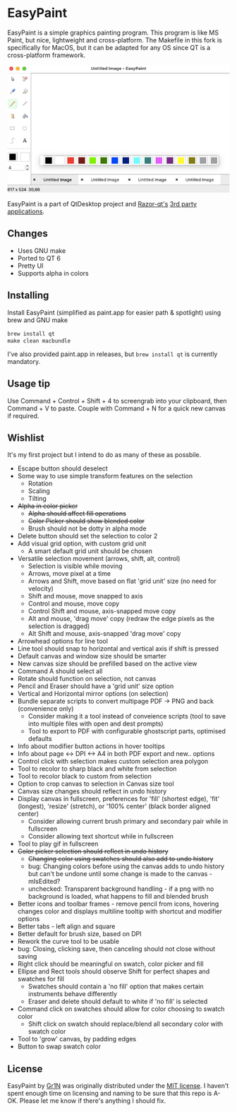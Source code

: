 EasyPaint
=========

EasyPaint is a simple graphics painting program. This program is like MS Paint, but nice, lightweight and cross-platform. The Makefile in this fork is specifically for MacOS, but it can be adapted for any OS since QT is a cross-platform framework.

![Screenshot](/res/Screenshot.png)

EasyPaint is a part of QtDesktop project and [Razor-qt's](https://github.com/Razor-qt) [3rd party applications](https://github.com/Razor-qt/razor-qt/wiki/3rd-party-applications).

Changes
-------
* Uses GNU make
* Ported to QT 6
* Pretty UI
* Supports alpha in colors

Installing
----------

Install EasyPaint (simplified as paint.app for easier path & spotlight) using brew and GNU make

    brew install qt
    make clean macbundle

I've also provided paint.app in releases, but `brew install qt` is currently mandatory.

Usage tip
---------

Use Command + Control + Shift + 4 to screengrab into your clipboard, then Command + V to paste. Couple with Command + N for a quick new canvas if required. 

Wishlist
--------
It's my first project but I intend to do as many of these as possbile.

* Escape button should deselect
* Some way to use simple transform features on the selection
  * Rotation
  * Scaling
  * Tilting
* ~~Alpha in color picker~~
  * ~~Alpha should affect fill operations~~
  * ~~Color Picker should show blended color~~
  * Brush should not be dotty in alpha mode
* Delete button should set the selection to color 2
* Add visual grid option, with custom grid unit
  * A smart default grid unit should be chosen
* Versatile selection movement (arrows, shift, alt, control)
  * Selection is visible while moving
  * Arrows, move pixel at a time
  * Arrows and Shift, move based on flat 'grid unit' size (no need for velocity)
  * Shift and mouse, move snapped to axis
  * Control and mouse, move copy
  * Control Shift and mouse, axis-snapped move copy
  * Alt and mouse, 'drag move' copy (redraw the edge pixels as the selection is dragged)
  * Alt Shift and mouse, axis-snapped 'drag move' copy
* Arrowhead options for line tool
* Line tool should snap to horizontal and vertical axis if shift is pressed
* Default canvas and window size should be smarter
* New canvas size should be prefilled based on the active view
* Command A should select all
* Rotate should function on selection, not canvas
* Pencil and Eraser should have a 'grid unit' size option
* Vertical and Horizontal mirror options (on selection)
* Bundle separate scripts to convert multipage PDF -> PNG and back (convenience only)
  * Consider making it a tool instead of conveience scripts (tool to save into multiple files with open and dest prompts)
  * Tool to export to PDF with configurable ghostscript parts, optimised defaults
* Info about modifier button actions in hover tooltips
* Info about page <-> DPI <-> A4 in both PDF export and new.. options
* Control click with selection makes custom selection area polygon
* Tool to recolor to sharp black and white from selection
* Tool to recolor black to custom from selection
* Option to crop canvas to selection in Canvas size tool
* Canvas size changes should reflect in undo history
* Display canvas in fullscreen, preferences for 'fill' (shortest edge), 'fit' (longest), 'resize' (stretch), or '100% center' (black border aligned center)
  * Consider allowing current brush primary and secondary pair while in fullscreen
  * Consider allowing text shortcut while in fullscreen
* Tool to play gif in fullscreen
* ~~Color picker selection should reflect in undo history~~
  * ~~Changing color using swatches should also add to undo history~~
  * bug: Changing colors before using the canvas adds to undo history but can't be undone until some change is made to the canvas - mIsEdited?
  * unchecked: Transparent background handling - if a png with no background is loaded, what happens to fill and blended brush
* Better icons and toolbar frames - remove pencil from icons, hovering changes color and displays multiline tooltip with shortcut and modifier options
* Better tabs - left align and square
* Better default for brush size, based on DPI
* Rework the curve tool to be usable
* bug: Closing, clicking save, then canceling should not close without saving
* Right click should be meaningful on swatch, color picker and fill
* Ellipse and Rect tools should observe Shift for perfect shapes and swatches for fill
  * Swatches should contain a 'no fill' option that makes certain instruments behave differently
  * Eraser and delete should default to white if 'no fill' is selected
* Command click on swatches should allow for color choosing to swatch color
  * Shift click on swatch should replace/blend all secondary color with swatch color
* Tool to 'grow' canvas, by padding edges
* Button to swap swatch color

License
-------

EasyPaint by [Gr1N](https://github.com/Gr1N/EasyPaint) was originally distributed under the [MIT license](http://www.opensource.org/licenses/MIT).
I haven't spent enough time on licensing and naming to be sure that this repo is A-OK. Please let me know if there's anything I should fix.
